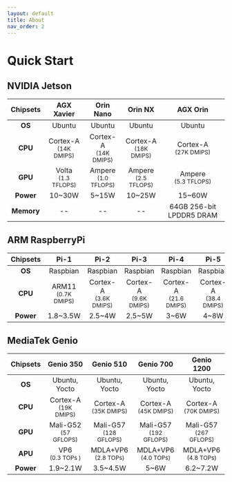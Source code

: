 ```yaml
---
layout: default
title: About
nav_order: 2
---
```


# Quick Start

## NVIDIA Jetson

  |  Chipsets  | AGX Xavier        | Orin Nano     | Orin NX          | AGX Orin          |
  |:----------:|:-----------------:|:-------------:|:----------------:|:-----------------:|
  | **OS**     |        Ubuntu     |     Ubuntu    |    Ubuntu        |       Ubuntu      |
  | **CPU**    |  Cortex-A<br><sup>(14K DMIPS)  | Cortex-A<br><sup>(14K DMIPS)     | Cortex-A<br><sup>(18K DMIPS)      | Cortex-A<br><sup>(27K DMIPS)      |
  | **GPU**    |   Volta<br><sup>(1.3 TFLOPS)   | Ampere<br><sup>(1.0 TFLOPS)      | Ampere<br><sup>(2.5 TFLOPS)       | Ampere<br><sup>(5.3 TFLOPS)       |
  | **Power**  |                     10~30W     |                        5~15W     |                        10~25W     |                       15~60W      |
  | **Memory** |                          --    |                           --     |                         --        |      64GB 256-bit LPDDR5 DRAM     |
 
## ARM RaspberryPi

  |  Chipsets  | Pi-1        | Pi-2        | Pi-3        | Pi-4        | Pi-5         |
  |:----------:|:-----------:|:-----------:|:-----------:|:-----------:|:------------:|
  | **OS**     |   Raspbian  |   Raspbian  |   Raspbian  |   Raspbian  |   Raspbian   |
  | **CPU**    |  ARM11<br><sup>(0.7K DMIPS)  | Cortex-A<br><sup>(3.6K DMIPS) | Cortex-A<br><sup>(9.6K DMIPS) | Cortex-A<br><sup>(21.6 DMIPS)  | Cortex-A<br><sup>(38.4 DMIPS) |
  | **Power**  |                  1.8~3.5W    |                     2.5~4W    |                    2.5~5W     |                       3~6W     |                     4~8W      |

## MediaTek Genio

  |  Chipsets  | Genio 350    | Genio 510     | Genio 700     | Genio 1200       |
  |:----------:|:-------------:|:-------------:|:-------------:|:---------------:|
  | **OS**     | Ubuntu, Yocto | Ubuntu, Yocto | Ubuntu, Yocto | Ubuntu, Yocto   |
  | **CPU**    | Cortex-A<br><sup>(19K DMIPS) | Cortex-A<br><sup>(35K DMIPS)     | Cortex-A<br><sup>(45K DMIPS)      | Cortex-A<br><sup>(70K DMIPS)      |
  | **GPU**    | Mali-G52<br><sup>(57 GFLOPS) | Mali-G57<br><sup>(128 GFLOPS)    | Mali-G57<br><sup>(192 GFLOPS)     | Mali-G57<br><sup>(267 GFLOPS)     |
  | **APU**    | VP6<br><sup>(0.3 TOPs      ) | MDLA+VP6<br><sup>(2.8 TOPs)      | MDLA+VP6<br><sup> (4.0 TOPs)      | MDLA+VP6<br><sup>(4.8 TOPs)       |
  | **Power**  |   1.9~2.1W                   | 3.5~4.5W                         |      5~6W                         |    6.2~7.2W                       |